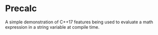# Precalc
A simple demonstration of C++17 features being used to evaluate a math expression in a string variable at compile time.